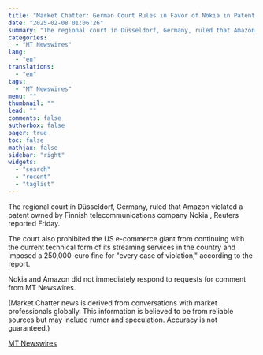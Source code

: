```yaml
---
title: "Market Chatter: German Court Rules in Favor of Nokia in Patent Case Against Amazon"
date: "2025-02-08 01:06:26"
summary: "The regional court in Düsseldorf, Germany, ruled that Amazon violated a patent owned by Finnish telecommunications company Nokia , Reuters reported Friday. The court also prohibited the US e-commerce giant from continuing with the current technical form of its streaming services in the country and imposed a 250,000-euro fine for..."
categories:
  - "MT Newswires"
lang:
  - "en"
translations:
  - "en"
tags:
  - "MT Newswires"
menu: ""
thumbnail: ""
lead: ""
comments: false
authorbox: false
pager: true
toc: false
mathjax: false
sidebar: "right"
widgets:
  - "search"
  - "recent"
  - "taglist"
---
```


The regional court in Düsseldorf, Germany, ruled that Amazon violated a patent owned by Finnish telecommunications company Nokia , Reuters reported Friday.

The court also prohibited the US e-commerce giant from continuing with the current technical form of its streaming services in the country and imposed a 250,000-euro fine for "every case of violation," according to the report.

Nokia and Amazon did not immediately respond to requests for comment from MT Newswires.

(Market Chatter news is derived from conversations with market professionals globally. This information is believed to be from reliable sources but may include rumor and speculation. Accuracy is not guaranteed.)

[MT Newswires](https://www.tradingview.com/news/mtnewswires.com:20250207:G2465230:0/)
